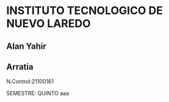 # INSTITUTO TECNOLOGICO DE NUEVO LAREDO
## Alan Yahir
## Arratia

N.Control:21100161

SEMESTRE: QUINTO aaa